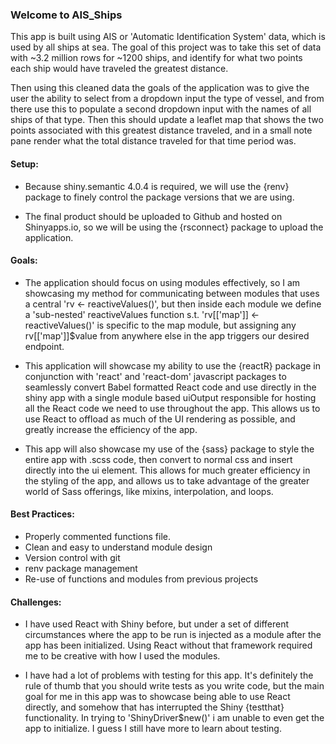 

### Welcome to AIS_Ships

This app is built using AIS or 'Automatic Identification System' data, which is used by all ships at sea. The goal of this project was to take this set of data with ~3.2 million rows for ~1200 ships, and identify for what two points each ship would have traveled the greatest distance. 

Then using this cleaned data the goals of the application was to give the user the ability to select from a dropdown input the type of vessel, and from there use this to populate a second dropdown input with the names of all ships of that type. Then this should update a leaflet map that shows the two points associated with this greatest distance traveled, and in a small note pane render what the total distance traveled for that time period was. 



#### Setup:
- Because shiny.semantic 4.0.4 is required, we will use the {renv} package to finely control the package versions that we are using. 

- The final product should be uploaded to Github and hosted on Shinyapps.io, so we will be using the {rsconnect} package to upload the application.




#### Goals:
- The application should focus on using modules effectively, so I am showcasing my method for communicating between modules that uses a central 'rv <- reactiveValues()', but then inside each module we define a 'sub-nested' reactiveValues function s.t. 'rv[['map']] <- reactiveValues()' is specific to the map module, but assigning any rv[['map']]$value from anywhere else in the app triggers our desired endpoint. 

- This application will showcase my ability to use the {reactR} package in conjunction with 'react' and 'react-dom' javascript packages to seamlessly convert Babel formatted React code and use directly in the shiny app with a single module based uiOutput responsible for hosting all the React code we need to use throughout the app. This allows us to use React to offload as much of the UI rendering as possible, and greatly increase the efficiency of the app. 

- This app will also showcase my use of the {sass} package to style the entire app with .scss code, then convert to normal css and insert directly into the ui element. This allows for much greater efficiency in the styling of the app, and allows us to take advantage of the greater world of Sass offerings, like mixins, interpolation, and loops. 


#### Best Practices:
- Properly commented functions file.
- Clean and easy to understand module design
- Version control with git
- renv package management
- Re-use of functions and modules from previous projects


#### Challenges:
- I have used React with Shiny before, but under a set of different circumstances where the app to be run is injected as a module after the app has been initialized. Using React without that framework required me to be creative with how I used the modules. 

- I have had a lot of problems with testing for this app. It's definitely the rule of thumb that you should write tests as you write code, but the main goal for me in this app was to showcase being able to use React directly, and somehow that has interrupted the Shiny {testthat} functionality. In trying to 'ShinyDriver$new()' i am unable to even get the app to initialize. I guess I still have more to learn about testing.

































